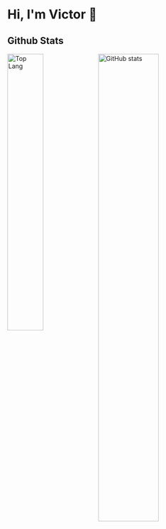 # Hi, I'm Victor 👋

## Github Stats
<img alt="Top Lang" width="40%"  align="left" src="https://github-readme-stats.vercel.app/api/top-langs/?username=VictorHernandezGonzalez&layout=compact&theme=tokyonight">
<img alt="GitHub stats" width="52%"  align="left" src="https://github-readme-stats.vercel.app/api?username=VictorHernandezGonzalez&show_icons=true&theme=tokyonight">
